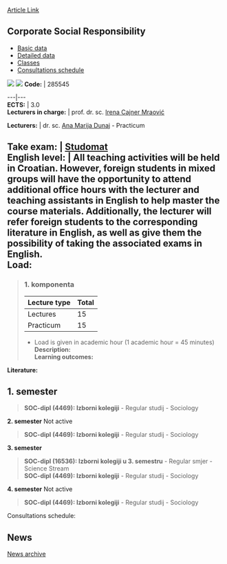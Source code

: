 [Article Link](https://www.fhs.hr/en/course/csr_c)

## Corporate Social Responsibility
  * [Basic data](https://www.fhs.hr/en/course/csr_c#v1id-523765_167734_1_0 "Basic data")
  * [Detailed data](https://www.fhs.hr/en/course/csr_c#v1id-523765_167734_1_1 "Detailed data")
  * [Classes](https://www.fhs.hr/en/course/csr_c#v1id-523765_167734_1_2 "Classes")
  * [Consultations schedule](https://www.fhs.hr/en/course/csr_c#v1id-523765_167734_1_3 "Consultations schedule")


[![](https://www.fhs.hr/img/flags/gif/hr.gif)](https://www.fhs.hr/predmet/dod_c) [![](https://www.fhs.hr/img/flags/gif/gb.gif)](https://www.fhs.hr/en/course/csr_c)
**Code:** |  285545  
  
---|---  
**ECTS:** |  3.0   
**Lecturers in charge:** |  prof. dr. sc. [Irena Cajner Mraović](https://www.fhs.hr/staff/irena.cajner_mraovic)   
  
**Lecturers:** |  dr. sc. [Ana Marija Dunaj](https://www.fhs.hr/djelatnik/ana_marija.dunaj) - Practicum  
  
**Take exam:** |  [Studomat](http://www.isvu.hr/studomat)  
**English level:** |  All teaching activities will be held in Croatian. However, foreign students in mixed groups will have the opportunity to attend additional office hours with the lecturer and teaching assistants in English to help master the course materials. Additionally, the lecturer will refer foreign students to the corresponding literature in English, as well as give them the possibility of taking the associated exams in English.   
**Load:**  
---  
> ### 1. komponenta
> | Lecture type | Total  
> ---|---  
> Lectures | 15  
> Practicum | 15  
> * Load is given in academic hour (1 academic hour = 45 minutes)   
**Description:**  
> **Learning outcomes:**  

  
**Literature:**  

  
**1. semester**  
---  
> **SOC-dipl (4469): Izborni kolegiji** - Regular studij - Sociology  
>   
  
**2. semester** Not active  
> **SOC-dipl (4469): Izborni kolegiji** - Regular studij - Sociology  
>   
  
**3. semester**  
> **SOC-dipl (16536): Izborni kolegiji u 3. semestru** - Regular smjer - Science Stream  
>  **SOC-dipl (4469): Izborni kolegiji** - Regular studij - Sociology  
>   
  
**4. semester** Not active  
> **SOC-dipl (4469): Izborni kolegiji** - Regular studij - Sociology  
>   
Consultations schedule: 


## News
[News archive](https://www.fhs.hr/en/course/csr_c?@=21tu2#news_132927 "News archive")
